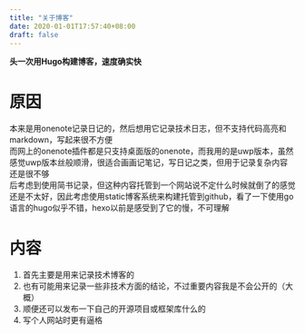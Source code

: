 ```yaml
---
title: "关于博客"
date: 2020-01-01T17:57:40+08:00
draft: false
---
```


**头一次用Hugo构建博客，速度确实快**
# 原因
本来是用onenote记录日记的，然后想用它记录技术日志，但不支持代码高亮和markdown，写起来很不方便  
而网上的onenote插件都是只支持桌面版的onenote，而我用的是uwp版本，虽然感觉uwp版本丝般顺滑，很适合画画记笔记，写日记之类，但用于记录复杂内容还是很不够  
后考虑到使用简书记录，但这种内容托管到一个网站说不定什么时候就倒了的感觉还是不太好，因此考虑使用static博客系统来构建托管到github，看了一下使用go语言的hugo似乎不错，hexo以前是感受到了它的慢，不可理解

# 内容
1. 首先主要是用来记录技术博客的
2. 也有可能用来记录一些非技术方面的结论，不过重要内容我是不会公开的（大概）
3. 顺便还可以发布一下自己的开源项目或框架库什么的
4. 写个人网站时更有逼格